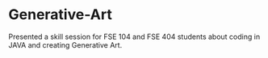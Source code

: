 # Generative-Art
Presented a skill session for FSE 104 and FSE 404 students about coding in JAVA and creating Generative Art.
